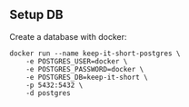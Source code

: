 
## Setup DB

Create a database with docker:
```
docker run --name keep-it-short-postgres \
	-e POSTGRES_USER=docker \
	-e POSTGRES_PASSWORD=docker \
	-e POSTGRES_DB=keep-it-short \
	-p 5432:5432 \
	-d postgres
```
